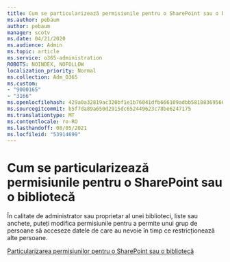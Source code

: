 ```yaml
---
title: Cum se particularizează permisiunile pentru o SharePoint sau o bibliotecă
ms.author: pebaum
author: pebaum
manager: scotv
ms.date: 04/21/2020
ms.audience: Admin
ms.topic: article
ms.service: o365-administration
ROBOTS: NOINDEX, NOFOLLOW
localization_priority: Normal
ms.collection: Adm_O365
ms.custom:
- "9000165"
- "3166"
ms.openlocfilehash: 429a0a32819ac320bf1e1b76041dfb666109adbb5818836956663ca98797a462
ms.sourcegitcommit: b5f7da89a650d2915dc652449623c78be6247175
ms.translationtype: MT
ms.contentlocale: ro-RO
ms.lasthandoff: 08/05/2021
ms.locfileid: "53914699"
---
```

# <a name="how-to-customize-permissions-for-a-sharepoint-list-or-library"></a>Cum se particularizează permisiunile pentru o SharePoint sau o bibliotecă

În calitate de administrator sau proprietar al unei biblioteci, liste sau anchete, puteți modifica permisiunile pentru a permite unui grup de persoane să acceseze datele de care au nevoie în timp ce restricționează alte persoane.

[Particularizarea permisiunilor pentru o SharePoint sau o bibliotecă](https://support.office.com/article/customize-permissions-for-a-sharepoint-list-or-library-02d770f3-59eb-4910-a608-5f84cc297782)